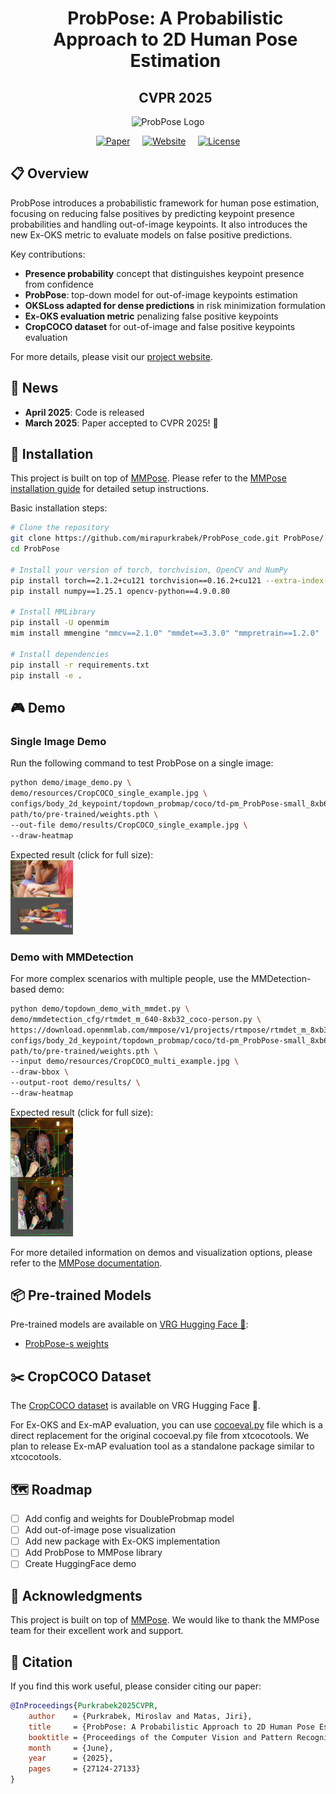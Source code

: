 </h1><div id="toc">
  <ul align="center" style="list-style: none">
    <summary>
      <h1>
        ProbPose: A Probabilistic Approach to 2D Human Pose Estimation
      </h1>
    </summary>
  </ul>
</div>
</h1><div id="toc">
  <ul align="center" style="list-style: none">
    <summary>
      <h2>
        CVPR 2025
      </h2>
    </summary>
  </ul>
</div>



<div align="center">

![ProbPose Logo](demo/resources/ProbPose.ico)

[![Paper](https://img.shields.io/badge/Paper-CVPR%202025-blue)](https://arxiv.org/abs/2412.02254) &nbsp;&nbsp;&nbsp;
[![Website](https://img.shields.io/badge/Website-ProbPose-green)](https://mirapurkrabek.github.io/ProbPose/) &nbsp;&nbsp;&nbsp;
[![License](https://img.shields.io/badge/License-GPL%203.0-orange.svg)](LICENSE)

</div>

## 📋 Overview

ProbPose introduces a probabilistic framework for human pose estimation, focusing on reducing false positives by predicting keypoint presence probabilities and handling out-of-image keypoints. It also introduces the new Ex-OKS metric to evaluate models on false positive predictions.

Key contributions:
- **Presence probability** concept that distinguishes keypoint presence from confidence
- **ProbPose**: top-down model for out-of-image keypoints estimation
- **OKSLoss adapted for dense predictions** in risk minimization formulation
- **Ex-OKS evaluation metric** penalizing false positive keypoints
- **CropCOCO dataset** for out-of-image and false positive keypoints evaluation

For more details, please visit our [project website](https://mirapurkrabek.github.io/ProbPose/).

## 📢 News

- **April 2025**: Code is released
- **March 2025**: Paper accepted to CVPR 2025! 🎉

## 🚀 Installation

This project is built on top of [MMPose](https://github.com/open-mmlab/mmpose). Please refer to the [MMPose installation guide](https://mmpose.readthedocs.io/en/latest/installation.html) for detailed setup instructions.

Basic installation steps:
```bash
# Clone the repository
git clone https://github.com/mirapurkrabek/ProbPose_code.git ProbPose/
cd ProbPose

# Install your version of torch, torchvision, OpenCV and NumPy
pip install torch==2.1.2+cu121 torchvision==0.16.2+cu121 --extra-index-url https://download.pytorch.org/whl/cu121
pip install numpy==1.25.1 opencv-python==4.9.0.80

# Install MMLibrary
pip install -U openmim
mim install mmengine "mmcv==2.1.0" "mmdet==3.3.0" "mmpretrain==1.2.0"

# Install dependencies
pip install -r requirements.txt
pip install -e .
```

## 🎮 Demo

### Single Image Demo

Run the following command to test ProbPose on a single image:

```bash
python demo/image_demo.py \
demo/resources/CropCOCO_single_example.jpg \
configs/body_2d_keypoint/topdown_probmap/coco/td-pm_ProbPose-small_8xb64-210e_coco-256x192.py \
path/to/pre-trained/weights.pth \
--out-file demo/results/CropCOCO_single_example.jpg \
--draw-heatmap
```

Expected result (click for full size):  
<a href="demo/resources/single_demo_result.jpg">
    <img src="demo/resources/single_demo_result.jpg" alt="Single Image Demo" width="100"/>
</a>

### Demo with MMDetection

For more complex scenarios with multiple people, use the MMDetection-based demo:

```bash
python demo/topdown_demo_with_mmdet.py \
demo/mmdetection_cfg/rtmdet_m_640-8xb32_coco-person.py \
https://download.openmmlab.com/mmpose/v1/projects/rtmpose/rtmdet_m_8xb32-100e_coco-obj365-person-235e8209.pth \
configs/body_2d_keypoint/topdown_probmap/coco/td-pm_ProbPose-small_8xb64-210e_coco-256x192.py \
path/to/pre-trained/weights.pth \
--input demo/resources/CropCOCO_multi_example.jpg \
--draw-bbox \
--output-root demo/results/ \
--draw-heatmap
```

Expected result (click for full size):  
<a href="demo/resources/multi_demo_result.jpg">
    <img src="demo/resources/multi_demo_result.jpg" alt="Multi Person Demo" width="100"/>
</a>

For more detailed information on demos and visualization options, please refer to the [MMPose documentation](https://mmpose.readthedocs.io/en/latest/user_guides/inference.html).

## 📦 Pre-trained Models

Pre-trained models are available on [VRG Hugging Face 🤗](https://huggingface.co/vrg-prague/ProbPose-s/):
- [ProbPose-s weights](https://huggingface.co/vrg-prague/ProbPose-s/resolve/main/ProbPose-s.pth)

## ✂️ CropCOCO Dataset

The [CropCOCO dataset](https://huggingface.co/datasets/vrg-prague/CropCOCO) is available on VRG Hugging Face 🤗.

For Ex-OKS and Ex-mAP evaluation, you can use [cocoeval.py](mmpose/evaluation/metrics/_cocoeval.py) file which is a direct replacement for the original cocoeval.py file from xtcocotools.
We plan to release Ex-mAP evaluation tool as a standalone package similar to xtcocotools.


## 🗺️ Roadmap

- [ ] Add config and weights for DoubleProbmap model
- [ ] Add out-of-image pose visualization
- [ ] Add new package with Ex-OKS implementation
- [ ] Add ProbPose to MMPose library
- [ ] Create HuggingFace demo

## 🙏 Acknowledgments

This project is built on top of [MMPose](https://github.com/open-mmlab/mmpose). We would like to thank the MMPose team for their excellent work and support.

## 📝 Citation

If you find this work useful, please consider citing our paper:

```bibtex
@InProceedings{Purkrabek2025CVPR,
    author    = {Purkrabek, Miroslav and Matas, Jiri},
    title     = {ProbPose: A Probabilistic Approach to 2D Human Pose Estimation},
    booktitle = {Proceedings of the Computer Vision and Pattern Recognition Conference (CVPR)},
    month     = {June},
    year      = {2025},
    pages     = {27124-27133}
}
```
